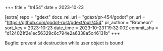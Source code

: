 +++
title = "#454"
date = 2023-10-23

[extra]
repo = "gdext"
docs_rel_url = "gdext/pr-454/godot"
pr_url = "https://github.com/godot-rust/gdext/pull/454"
pr_author = "Bromeon"
sort_key = 2023-10-23
date_time = 2023-10-23T19:32:00Z
commit_sha = "d124021f2e1ec56329c6c794e2a6338a5c46131b"
+++

Bugfix: prevent `Gd` destruction while user object is bound
